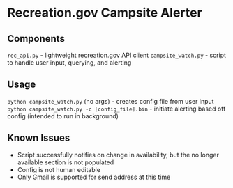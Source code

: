 # Recreation.gov Campsite Alerter
## Components
`rec_api.py` - lightweight recreation.gov API client
`campsite_watch.py` - script to handle user input, querying, and alerting
## Usage
`python campsite_watch.py` (no args) - creates config file from user input
`python campsite_watch.py -c [config_file].bin` - initiate alerting based off config (intended to run in background)
## Known Issues
- Script successfully notifies on change in availability, but the no longer available section is not populated
- Config is not human editable
- Only Gmail is supported for send address at this time
